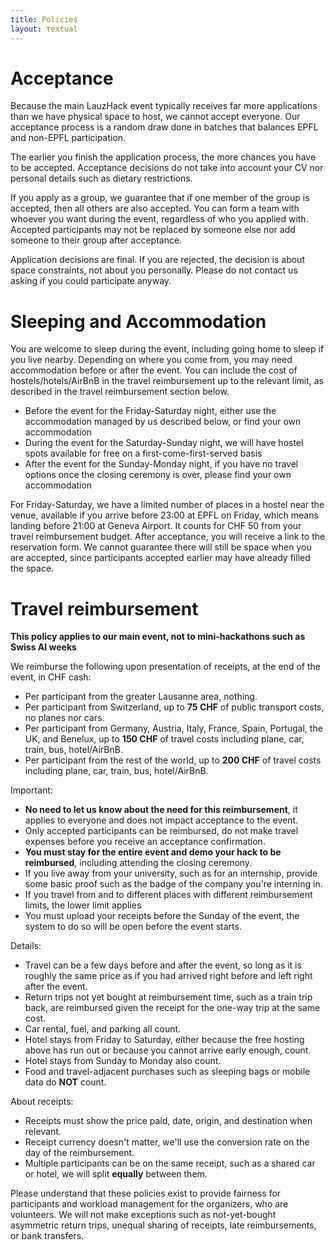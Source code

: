 ```yaml
---
title: Policies
layout: textual
---
```


# Acceptance

Because the main LauzHack event typically receives far more applications than we have physical space to host, we cannot accept everyone.
Our acceptance process is a random draw done in batches that balances EPFL and non-EPFL participation.

The earlier you finish the application process, the more chances you have to be accepted.
Acceptance decisions do not take into account your CV nor personal details such as dietary restrictions.

If you apply as a group, we guarantee that if one member of the group is accepted, then all others are also accepted.
You can form a team with whoever you want during the event, regardless of who you applied with.
Accepted participants may not be replaced by someone else nor add someone to their group after acceptance.

Application decisions are final.
If you are rejected, the decision is about space constraints, not about you personally.
Please do not contact us asking if you could participate anyway.


# Sleeping and Accommodation

You are welcome to sleep during the event, including going home to sleep if you live nearby.
Depending on where you come from, you may need accommodation before or after the event.
You can include the cost of hostels/hotels/AirBnB in the travel reimbursement up to the relevant limit, as described in the travel reimbursement section below.

- Before the event for the Friday-Saturday night, either use the accommodation managed by us described below, or find your own accommodation
- During the event for the Saturday-Sunday night, we will have hostel spots available for free on a first-come-first-served basis
- After the event for the Sunday-Monday night, if you have no travel options once the closing ceremony is over, please find your own accommodation

For Friday-Saturday, we have a limited number of places in a hostel near the venue, available if you arrive before 23:00 at EPFL on Friday, which means landing before 21:00 at Geneva Airport.
It counts for CHF 50 from your travel reimbursement budget.
After acceptance, you will receive a link to the reservation form.
We cannot guarantee there will still be space when you are accepted, since participants accepted earlier may have already filled the space.


# Travel reimbursement

**This policy applies to our main event, not to mini-hackathons such as Swiss AI weeks**

We reimburse the following upon presentation of receipts, at the end of the event, in CHF cash:

* Per participant from the greater Lausanne area, nothing.
* Per participant from Switzerland, up to **75 CHF** of public transport costs, no planes nor cars.
* Per participant from Germany, Austria, Italy, France, Spain, Portugal, the UK, and Benelux, up to **150 CHF** of travel costs including plane, car, train, bus, hotel/AirBnB.
* Per participant from the rest of the world, up to **200 CHF** of travel costs including plane, car, train, bus, hotel/AirBnB.

Important:

* **No need to let us know about the need for this reimbursement**, it applies to everyone and does not impact acceptance to the event.
* Only accepted participants can be reimbursed, do not make travel expenses before you receive an acceptance confirmation.
* **You must stay for the entire event and demo your hack to be reimbursed**, including attending the closing ceremony.
* If you live away from your university, such as for an internship, provide some basic proof such as the badge of the company you're interning in.
* If you travel from and to different places with different reimbursement limits, the lower limit applies
* You must upload your receipts before the Sunday of the event, the system to do so will be open before the event starts.

Details:

* Travel can be a few days before and after the event, so long as it is roughly the same price as if you had arrived right before and left right after the event.
* Return trips not yet bought at reimbursement time, such as a train trip back, are reimbursed given the receipt for the one-way trip at the same cost.
* Car rental, fuel, and parking all count.
* Hotel stays from Friday to Saturday, either because the free hosting above has run out or because you cannot arrive early enough, count.
* Hotel stays from Sunday to Monday also count.
* Food and travel-adjacent purchases such as sleeping bags or mobile data do **NOT** count.

About receipts:

* Receipts must show the price paid, date, origin, and destination when relevant.
* Receipt currency doesn't matter, we'll use the conversion rate on the day of the reimbursement.
* Multiple participants can be on the same receipt, such as a shared car or hotel, we will split **equally** between them.

Please understand that these policies exist to provide fairness for participants and workload management for the organizers, who are volunteers.
We will not make exceptions such as not-yet-bought asymmetric return trips, unequal sharing of receipts, late reimbursements, or bank transfers.
